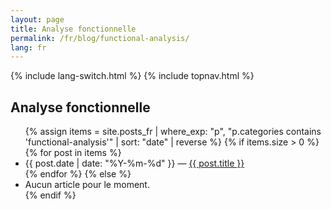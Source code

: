 ```yaml
---
layout: page
title: Analyse fonctionnelle
permalink: /fr/blog/functional-analysis/
lang: fr
---
```


{% include lang-switch.html %} 
{% include topnav.html %}

<h2>Analyse fonctionnelle</h2>
<ul>
{% assign items = site.posts_fr | where_exp: "p", "p.categories contains 'functional-analysis'" | sort: "date" | reverse %}
{% if items.size > 0 %}
  {% for post in items %}
    <li><span class="muted">{{ post.date | date: "%Y-%m-%d" }}</span> — <a href="{{ post.url | relative_url }}">{{ post.title }}</a></li>
  {% endfor %}
{% else %}
  <li>Aucun article pour le moment.</li>
{% endif %}
</ul>
